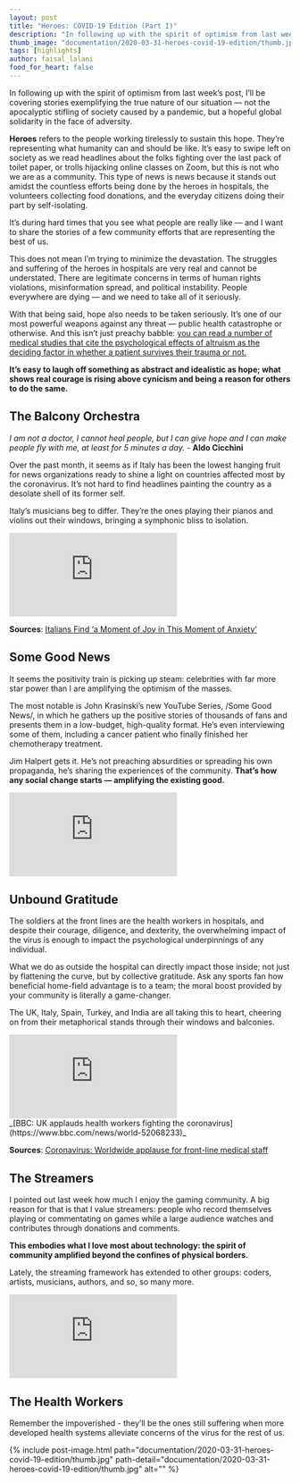 ```yaml
---
layout: post
title: "Heroes: COVID-19 Edition (Part I)"
description: "In following up with the spirit of optimism from last week’s post, I’ll be covering stories exemplifying the true nature of our situation — not the apocalyptic stifling of society caused by a pandemic, but a hopeful global solidarity in the face of adversity."
thumb_image: "documentation/2020-03-31-heroes-covid-19-edition/thumb.jpg"
tags: [highlights]
author: faisal_lalani
food_for_heart: false
---
```


In following up with the spirit of optimism from last week’s post, I’ll be covering stories exemplifying the true nature of our situation — not the apocalyptic stifling of society caused by a pandemic, but a hopeful global solidarity in the face of adversity.

__Heroes__ refers to the people working tirelessly to sustain this hope. They’re representing what humanity can and should be like. It’s easy to swipe left on society as we read headlines about the folks fighting over the last pack of toilet paper, or trolls hijacking online classes on Zoom, but this is not who we are as a community. This type of news is news because it stands out amidst the countless efforts being done by the heroes in hospitals, the volunteers collecting food donations, and the everyday citizens doing their part by self-isolating.

It’s during hard times that you see what people are really like — and I want to share the stories of a few community efforts that are representing the best of us.

This does not mean I’m trying to minimize the devastation. The struggles and suffering of the heroes in hospitals are very real and cannot be understated. There are legitimate concerns in terms of human rights violations, misinformation spread, and political instability. People everywhere are dying — and we need to take all of it seriously.

With that being said, hope also needs to be taken seriously.  It’s one of our most powerful weapons against any threat — public health catastrophe or otherwise. And this isn’t just preachy babble: [you can read a number of medical studies that cite the psychological effects of altruism as the deciding factor in whether a patient survives their trauma or not.](https://www.google.com/search?client=safari&rls=en&q=medical+studies+altruism+hope&ie=UTF-8&oe=UTF-8)

__It’s easy to laugh off something as abstract and idealistic as hope; what shows real courage is rising above cynicism and being a reason for others to do the same.__

## The Balcony Orchestra

_I am not a doctor, I cannot heal people, but I can give hope and I can make people fly with me, at least for 5 minutes a day._ - __Aldo Cicchini__

Over the past month, it seems as if Italy has been the lowest hanging fruit for news organizations ready to shine a light on countries affected most by the coronavirus. It’s not hard to find headlines painting the country as a desolate shell of its former self. 

Italy’s musicians beg to differ. They’re the ones playing their pianos and violins out their windows, bringing a symphonic bliss to isolation. 

<div class="iframe-container">
    <iframe src="https://www.youtube.com/embed/x_rLw6SCSmE" frameborder="0" allow="accelerometer; autoplay; encrypted-media; gyroscope; picture-in-picture" allowfullscreen></iframe>
</div>

__Sources__: [Italians Find ‘a Moment of Joy in This Moment of Anxiety’](https://www.nytimes.com/2020/03/14/world/europe/italians-find-a-moment-of-joy-in-this-moment-of-anxiety.html)

## Some Good News

It seems the positivity train is picking up steam: celebrities with far more star power than I are amplifying the optimism of the masses. 

The most notable is John Krasinski’s new YouTube Series, /Some Good News/, in which he gathers up the positive stories of thousands of fans and presents them in a low-budget, high-quality format. He’s even interviewing some of them, including a cancer patient who finally finished her chemotherapy treatment.

Jim Halpert gets it. He’s not preaching absurdities or spreading his own propaganda, he’s sharing the experiences of the community. __That’s how any social change starts — amplifying the existing good.__

<div class="iframe-container">
    <iframe src="https://www.youtube.com/embed/F5pgG1M_h_U" frameborder="0" allow="accelerometer; autoplay; encrypted-media; gyroscope; picture-in-picture" allowfullscreen></iframe>
</div>

## Unbound Gratitude

The soldiers at the front lines are the health workers in hospitals, and despite their courage, diligence, and dexterity, the overwhelming impact of the virus is enough to impact the psychological underpinnings of any individual. 

What we do as outside the hospital can directly impact those inside; not just by flattening the curve, but by collective gratitude. Ask any sports fan how beneficial home-field advantage is to a team; the moral boost provided by your community is literally a game-changer.

The UK, Italy, Spain, Turkey, and India are all taking this to heart, cheering on from their metaphorical stands through their windows and balconies.

<div class="iframe-container">
    <iframe frameborder="0" src="https://www.bbc.com/news/av/embed/p087v15t/52068233"></iframe>
</div>
_[BBC: UK applauds health workers fighting the coronavirus](https://www.bbc.com/news/world-52068233)_

__Sources__: [Coronavirus: Worldwide applause for front-line medical staff](https://www.aljazeera.com/programmes/newsfeed/2020/03/coronavirus-worldwide-applause-frontline-medical-staff-200330111116862.html)

## The Streamers

I pointed out last week how much I enjoy the gaming community. A big reason for that is that I value streamers: people who record themselves playing or commentating on games while a large audience watches and contributes through donations and comments. 

__This embodies what I love most about technology: the spirit of community amplified beyond the confines of physical borders.__

Lately, the streaming framework has extended to other groups: coders, artists, musicians, authors, and so, so many more.

<div class="iframe-container">
    <iframe src="https://www.youtube.com/embed/3vedfD0UTlM" frameborder="0" allow="accelerometer; autoplay; encrypted-media; gyroscope; picture-in-picture" allowfullscreen></iframe>
</div>

## The Health Workers
Remember the impoverished - they’ll be the ones still suffering when more developed health systems alleviate concerns of the virus for the rest of us.

{% include post-image.html path="documentation/2020-03-31-heroes-covid-19-edition/thumb.jpg" path-detail="documentation/2020-03-31-heroes-covid-19-edition/thumb.jpg" alt="" %}